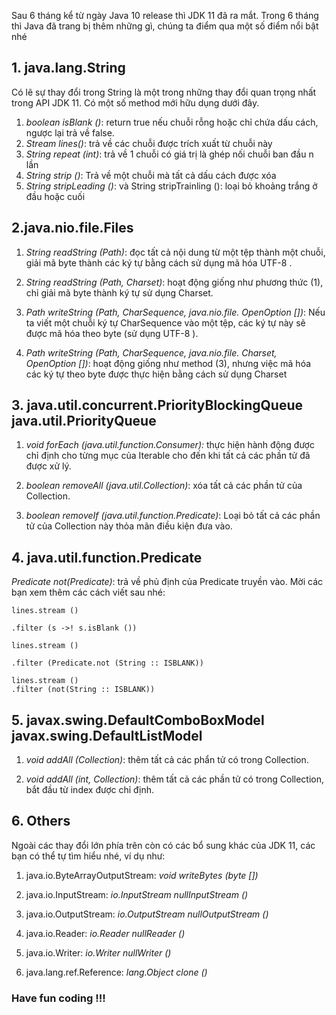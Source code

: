 Sau 6 tháng kể từ ngày Java 10 release thì JDK 11 đã ra mắt. Trong 6 tháng thì Java đã trang bị thêm những gì, chúng ta điểm qua một số điểm nổi bật nhé
## 1. java.lang.String 

Có lẽ sự thay đổi trong String là một trong những thay đổi quan trọng nhất trong API JDK 11. Có một số method mới hữu dụng dưới đây.
1. *boolean isBlank ()*: return true nếu chuỗi rỗng hoặc chỉ chứa dấu cách, ngược lại trả về false.
2. *Stream lines()*: trả về các chuỗi được trích xuất từ chuỗi này
3. *String repeat (int)*: trả về 1 chuỗi có giá trị là ghép nối chuỗi ban đầu n lần
4. *String strip ()*: Trả về một chuỗi mà tất cả dấu cách được xóa
5. *String stripLeading ()*: và String stripTrainling (): loại bỏ khoảng trắng ở đầu hoặc cuối

## 2.java.nio.file.Files

1. *String readString (Path)*: đọc tất cả nội dung từ một tệp thành một chuỗi, giải mã byte thành các ký tự bằng cách sử dụng mã hóa UTF-8 .

2. *String readString (Path, Charset)*: hoạt động giống như phương thức (1), chỉ giải mã byte thành ký tự sử dụng Charset.

3. *Path writeString (Path, CharSequence, java.nio.file. OpenOption [])*: Nếu ta viết một chuỗi ký tự CharSequence vào một tệp, các ký tự này sẽ được mã hóa theo byte (sử dụng UTF-8 ).

4. *Path writeString (Path, CharSequence, java.nio.file. Charset, OpenOption [])*: hoạt động giống như method (3), nhưng việc mã hóa các ký tự theo byte được thực hiện bằng cách sử dụng Charset

## 3. java.util.concurrent.PriorityBlockingQueue java.util.PriorityQueue
1. *void forEach (java.util.function.Consumer):* thực hiện hành động được chỉ định cho từng mục của Iterable cho đến khi tất cả các phần tử đã được xử lý.

2. *boolean removeAll (java.util.Collection)*: xóa tất cả các phần tử của Collection.

3. *boolean removeIf (java.util.function.Predicate)*: Loại bỏ tất cả các phần tử của Collection này thỏa mãn điều kiện đưa vào.

## 4. java.util.function.Predicate
*Predicate not(Predicate)*: trả về phủ định của Predicate truyền vào.
Mời các bạn xem thêm các cách viết sau nhé: 
```
lines.stream ()

.filter (s ->! s.isBlank ())
```
```
lines.stream ()

.filter (Predicate.not (String :: ISBLANK))
```
```
lines.stream ()
.filter (not(String :: ISBLANK))
```
## 5. javax.swing.DefaultComboBoxModel javax.swing.DefaultListModel
1. *void addAll (Collection)*: thêm tất cả các phẩn tử có trong Collection.

2. *void addAll (int, Collection)*: thêm tất cả các phần tử có trong Collection, bắt đầu từ index được chỉ định.

## 6. Others
Ngoài các thay đổi lớn phía trên còn có các bổ sung khác của JDK 11, các bạn có thể tự tìm hiểu nhé, ví dụ như:
1. java.io.ByteArrayOutputStream:
*void writeBytes (byte [])*

2. java.io.InputStream:
*io.InputStream nullInputStream ()*

3. java.io.OutputStream:
*io.OutputStream nullOutputStream ()*

4. java.io.Reader:
*io.Reader nullReader ()*

5. java.io.Writer:
*io.Writer nullWriter ()*

6. java.lang.ref.Reference:
*lang.Object clone ()*

### Have fun coding !!!